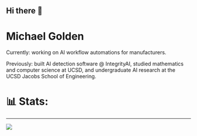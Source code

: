 ## Hi there 👋

# Michael Golden
Currently: working on AI workflow automations for manufacturers. 

Previously: built AI detection software @ IntegrityAI, studied mathematics and computer science at UCSD, and undergraduate AI research at the UCSD Jacobs School of Engineering.

# 📊 Stats:

---
[![](https://visitcount.itsvg.in/api?id=michaelgold3n&icon=0&color=0)](https://visitcount.itsvg.in)
<!--- GitHub  -->
